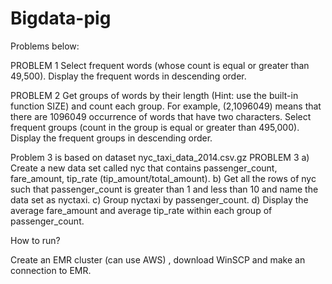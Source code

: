 # Bigdata-pig

Problems below:


PROBLEM 1
Select frequent words (whose count is equal or greater than 49,500).
Display the frequent words in descending order.

PROBLEM 2
Get groups of words by their length (Hint: use the built-in function SIZE) and count each group.
For example, (2,1096049) means that there are 1096049 occurrence of words that have two
characters.
Select frequent groups (count in the group is equal or greater than 495,000).
Display the frequent groups in descending order.


Problem 3 is based on dataset nyc_taxi_data_2014.csv.gz
PROBLEM 3
a) Create a new data set called nyc that contains passenger_count, fare_amount, tip_rate
(tip_amount/total_amount).
b) Get all the rows of nyc such that passenger_count is greater than 1 and less than 10 and
name the data set as nyctaxi.
c) Group nyctaxi by passenger_count.
d) Display the average fare_amount and average tip_rate within each group of
passenger_count.


How to run?

Create an EMR cluster (can use AWS) , download WinSCP and make an connection to EMR.
